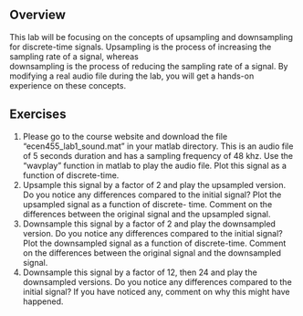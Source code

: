 ## Overview

This lab will be focusing on the concepts of upsampling and downsampling for discrete-time 
signals. Upsampling is the process of increasing the sampling rate of a signal, whereas  
downsampling is the process of reducing the sampling rate of a signal. By modifying a real audio 
file during the lab, you will get a hands-on experience on these concepts.

## Exercises

1) Please go to the course website and download the file “ecen455_lab1_sound.mat” in your 
matlab directory. This is an audio file of 5 seconds duration and has a sampling frequency of 48 
khz. Use the “wavplay” function in matlab to play the audio file. Plot this signal as a function of 
discrete-time.
2) Upsample this signal by a factor of 2 and play the upsampled version. Do you notice any 
differences compared to the initial signal? Plot the upsampled signal as a function of discrete-
time. Comment on the differences between the original signal and the upsampled signal.
3) Downsample this signal by a factor of 2 and play the downsampled version. Do you notice 
any differences compared to the initial signal? Plot the downsampled signal as a function of 
discrete-time. Comment on the differences between the original signal and the downsampled 
signal.
4) Downsample this signal by a factor of 12, then 24 and play the downsampled versions. Do 
you notice any differences compared to the initial signal? If you have noticed any, comment on 
why this might have happened.
